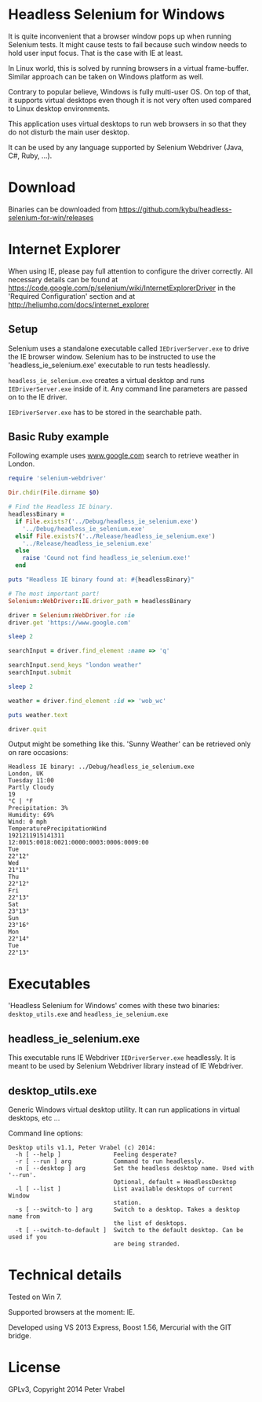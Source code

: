 # Headless Selenium for Windows

It is quite inconvenient that a browser window pops up when running Selenium
tests. It might cause tests to fail because such window needs to hold user
input focus. That is the case with IE at least.

In Linux world, this is solved by running browsers in a virtual frame-buffer.
Similar approach can be taken on Windows platform as well.

Contrary to popular believe, Windows is fully multi-user OS. On top of
that, it supports virtual desktops even though it is not very often used compared
to Linux desktop environments.

This application uses virtual desktops to run web browsers in so that they
do not disturb the main user desktop.

It can be used by any language supported by Selenium Webdriver (Java, C#,
Ruby, ...).

# Download

Binaries can be downloaded from https://github.com/kybu/headless-selenium-for-win/releases 

# Internet Explorer

When using IE, please pay full attention to configure the driver correctly. All
necessary details can be found at https://code.google.com/p/selenium/wiki/InternetExplorerDriver
in the 'Required Configuration' section and at http://heliumhq.com/docs/internet_explorer

## Setup

Selenium uses a standalone executable called `IEDriverServer.exe` to drive the IE browser window.
Selenium has to be instructed to use the 'headless_ie_selenium.exe' executable to run tests
headlessly.

`headless_ie_selenium.exe` creates a virtual desktop and runs `IEDriverServer.exe` inside of it.
Any command line parameters are passed on to the IE driver.

`IEDriverServer.exe` has to be stored in the searchable path.

## Basic Ruby example

Following example uses www.google.com search to retrieve weather in London.

```ruby
require 'selenium-webdriver'

Dir.chdir(File.dirname $0)

# Find the Headless IE binary.
headlessBinary =
  if File.exists?('../Debug/headless_ie_selenium.exe')
    '../Debug/headless_ie_selenium.exe'
  elsif File.exists?('../Release/headless_ie_selenium.exe')
    '../Release/headless_ie_selenium.exe'
  else
    raise 'Cound not find headless_ie_selenium.exe!'
  end

puts "Headless IE binary found at: #{headlessBinary}"

# The most important part!
Selenium::WebDriver::IE.driver_path = headlessBinary

driver = Selenium::WebDriver.for :ie
driver.get 'https://www.google.com'

sleep 2

searchInput = driver.find_element :name => 'q'

searchInput.send_keys "london weather"
searchInput.submit

sleep 2

weather = driver.find_element :id => 'wob_wc'

puts weather.text

driver.quit
```

Output might be something like this. 'Sunny Weather' can be retrieved
only on rare occasions:

    Headless IE binary: ../Debug/headless_ie_selenium.exe
    London, UK
    Tuesday 11:00
    Partly Cloudy
    19
    °C | °F
    Precipitation: 3%
    Humidity: 69%
    Wind: 0 mph
    TemperaturePrecipitationWind
    1921211915141311
    12:0015:0018:0021:0000:0003:0006:0009:00
    Tue
    22°12°
    Wed
    21°11°
    Thu
    22°12°
    Fri
    22°13°
    Sat
    23°13°
    Sun
    23°16°
    Mon
    22°14°
    Tue
    22°13°

# Executables

'Headless Selenium for Windows' comes with these two binaries: `desktop_utils.exe` and `headless_ie_selenium.exe`

## headless_ie_selenium.exe

This executable runs IE Webdriver `IEDriverServer.exe` headlessly. It is meant to be used by Selenium Webdriver
library instead of IE Webdriver.

## desktop_utils.exe

Generic Windows virtual desktop utility. It can run applications in virtual desktops, etc ...

Command line options:

    Desktop utils v1.1, Peter Vrabel (c) 2014:
      -h [ --help ]               Feeling desperate?
      -r [ --run ] arg            Command to run headlessly.
      -n [ --desktop ] arg        Set the headless desktop name. Used with '--run'.
                                  Optional, default = HeadlessDesktop
      -l [ --list ]               List available desktops of current Window
                                  station.
      -s [ --switch-to ] arg      Switch to a desktop. Takes a desktop name from
                                  the list of desktops.
      -t [ --switch-to-default ]  Switch to the default desktop. Can be used if you
                                  are being stranded.

# Technical details

Tested on Win 7.

Supported browsers at the moment: IE.

Developed using VS 2013 Express, Boost 1.56, Mercurial with the GIT bridge.

# License

GPLv3, Copyright 2014 Peter Vrabel

